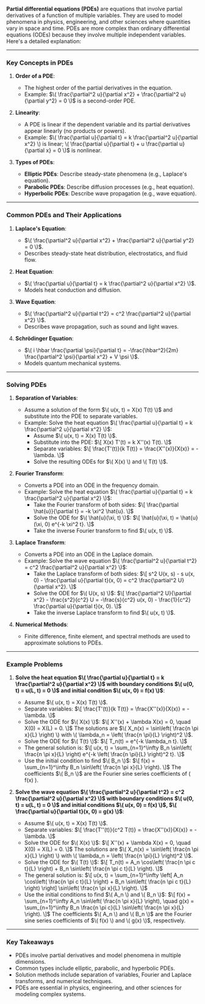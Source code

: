 **Partial differential equations (PDEs)** are equations that involve partial derivatives of a function of multiple variables. They are used to model phenomena in physics, engineering, and other sciences where quantities vary in space and time. PDEs are more complex than ordinary differential equations (ODEs) because they involve multiple independent variables. Here's a detailed explanation:

---

### **Key Concepts in PDEs**

1. **Order of a PDE**:
   - The highest order of the partial derivatives in the equation.
   - Example: $\( \frac{\partial^2 u}{\partial x^2} + \frac{\partial^2 u}{\partial y^2} = 0 \)$ is a second-order PDE.

2. **Linearity**:
   - A PDE is linear if the dependent variable and its partial derivatives appear linearly (no products or powers).
   - Example: $\( \frac{\partial u}{\partial t} = k \frac{\partial^2 u}{\partial x^2} \) is linear; \( \frac{\partial u}{\partial t} + u \frac{\partial u}{\partial x} = 0 \)$ is nonlinear.

3. **Types of PDEs**:
   - **Elliptic PDEs**: Describe steady-state phenomena (e.g., Laplace's equation).
   - **Parabolic PDEs**: Describe diffusion processes (e.g., heat equation).
   - **Hyperbolic PDEs**: Describe wave propagation (e.g., wave equation).

---

### **Common PDEs and Their Applications**

1. **Laplace's Equation**:
   - $\( \frac{\partial^2 u}{\partial x^2} + \frac{\partial^2 u}{\partial y^2} = 0 \)$.
   - Describes steady-state heat distribution, electrostatics, and fluid flow.

2. **Heat Equation**:
   - $\( \frac{\partial u}{\partial t} = k \frac{\partial^2 u}{\partial x^2} \)$.
   - Models heat conduction and diffusion.

3. **Wave Equation**:
   - $\( \frac{\partial^2 u}{\partial t^2} = c^2 \frac{\partial^2 u}{\partial x^2} \)$.
   - Describes wave propagation, such as sound and light waves.

4. **Schrödinger Equation**:
   - $\( i \hbar \frac{\partial \psi}{\partial t} = -\frac{\hbar^2}{2m} \frac{\partial^2 \psi}{\partial x^2} + V \psi \)$.
   - Models quantum mechanical systems.

---

### **Solving PDEs**

1. **Separation of Variables**:
   - Assume a solution of the form $\( u(x, t) = X(x) T(t) \)$ and substitute into the PDE to separate variables.
   - Example: Solve the heat equation $\( \frac{\partial u}{\partial t} = k \frac{\partial^2 u}{\partial x^2} \)$:
     - Assume $\( u(x, t) = X(x) T(t) \)$.
     - Substitute into the PDE:
       $\[
       X(x) T'(t) = k X''(x) T(t).
       \]$
     - Separate variables:
       $\[
       \frac{T'(t)}{k T(t)} = \frac{X''(x)}{X(x)} = -\lambda.
       \]$
     - Solve the resulting ODEs for $\( X(x) \) and \( T(t) \)$.

2. **Fourier Transform**:
   - Converts a PDE into an ODE in the frequency domain.
   - Example: Solve the heat equation $\( \frac{\partial u}{\partial t} = k \frac{\partial^2 u}{\partial x^2} \)$:
     - Take the Fourier transform of both sides:
       $\[
       \frac{\partial \hat{u}}{\partial t} = -k \xi^2 \hat{u}.
       \]$
     - Solve the ODE for $\( \hat{u}(\xi, t) \)$:
       $\[
       \hat{u}(\xi, t) = \hat{u}(\xi, 0) e^{-k \xi^2 t}.
       \]$
     - Take the inverse Fourier transform to find $\( u(x, t) \)$.

3. **Laplace Transform**:
   - Converts a PDE into an ODE in the Laplace domain.
   - Example: Solve the wave equation $\( \frac{\partial^2 u}{\partial t^2} = c^2 \frac{\partial^2 u}{\partial x^2} \)$:
     - Take the Laplace transform of both sides:
       $\[
       s^2 U(x, s) - s u(x, 0) - \frac{\partial u}{\partial t}(x, 0) = c^2 \frac{\partial^2 U}{\partial x^2}.
       \]$
     - Solve the ODE for $\( U(x, s) \)$:
       $\[
       \frac{\partial^2 U}{\partial x^2} - \frac{s^2}{c^2} U = -\frac{s}{c^2} u(x, 0) - \frac{1}{c^2} \frac{\partial u}{\partial t}(x, 0).
       \]$
     - Take the inverse Laplace transform to find $\( u(x, t) \)$.

4. **Numerical Methods**:
   - Finite difference, finite element, and spectral methods are used to approximate solutions to PDEs.

---

### **Example Problems**

1. **Solve the heat equation $\( \frac{\partial u}{\partial t} = k \frac{\partial^2 u}{\partial x^2} \)$ with boundary conditions $\( u(0, t) = u(L, t) = 0 \)$ and initial condition $\( u(x, 0) = f(x) \)$**:
   - Assume $\( u(x, t) = X(x) T(t) \)$.
   - Separate variables:
     $\[
     \frac{T'(t)}{k T(t)} = \frac{X''(x)}{X(x)} = -\lambda.
     \]$
   - Solve the ODE for $\( X(x) \)$:
     $\[
     X''(x) + \lambda X(x) = 0, \quad X(0) = X(L) = 0.
     \]$
     The solutions are $\( X_n(x) = \sin\left( \frac{n \pi x}{L} \right) \) with \( \lambda_n = \left( \frac{n \pi}{L} \right)^2 \)$.
   - Solve the ODE for $\( T(t) \)$:
     $\[
     T_n(t) = e^{-k \lambda_n t}.
     \]$
   - The general solution is:
     $\[
     u(x, t) = \sum_{n=1}^\infty B_n \sin\left( \frac{n \pi x}{L} \right) e^{-k \left( \frac{n \pi}{L} \right)^2 t}.
     \]$
   - Use the initial condition to find $\( B_n \)$:
     $\[
     f(x) = \sum_{n=1}^\infty B_n \sin\left( \frac{n \pi x}{L} \right).
     \]$
     The coefficients $\( B_n \)$ are the Fourier sine series coefficients of \( f(x) \).

2. **Solve the wave equation $\( \frac{\partial^2 u}{\partial t^2} = c^2 \frac{\partial^2 u}{\partial x^2} \)$ with boundary conditions $\( u(0, t) = u(L, t) = 0 \)$ and initial conditions $\( u(x, 0) = f(x) \)$, $\( \frac{\partial u}{\partial t}(x, 0) = g(x) \)$**:
   - Assume $\( u(x, t) = X(x) T(t) \)$.
   - Separate variables:
     $\[
     \frac{T''(t)}{c^2 T(t)} = \frac{X''(x)}{X(x)} = -\lambda.
     \]$
   - Solve the ODE for $\( X(x) \)$:
     $\[
     X''(x) + \lambda X(x) = 0, \quad X(0) = X(L) = 0.
     \]$
     The solutions are $\( X_n(x) = \sin\left( \frac{n \pi x}{L} \right) \) with \( \lambda_n = \left( \frac{n \pi}{L} \right)^2 \)$.
   - Solve the ODE for $\( T(t) \)$:
     $\[
     T_n(t) = A_n \cos\left( \frac{n \pi c t}{L} \right) + B_n \sin\left( \frac{n \pi c t}{L} \right).
     \]$
   - The general solution is:
     $\[
     u(x, t) = \sum_{n=1}^\infty \left[ A_n \cos\left( \frac{n \pi c t}{L} \right) + B_n \sin\left( \frac{n \pi c t}{L} \right) \right] \sin\left( \frac{n \pi x}{L} \right).
     \]$
   - Use the initial conditions to find $\( A_n \) and \( B_n \)$:
     $\[
     f(x) = \sum_{n=1}^\infty A_n \sin\left( \frac{n \pi x}{L} \right), \quad g(x) = \sum_{n=1}^\infty B_n \frac{n \pi c}{L} \sin\left( \frac{n \pi x}{L} \right).
     \]$
     The coefficients $\( A_n \) and \( B_n \)$ are the Fourier sine series coefficients of $\( f(x) \) and \( g(x) \)$, respectively.

---

### **Key Takeaways**
- PDEs involve partial derivatives and model phenomena in multiple dimensions.
- Common types include elliptic, parabolic, and hyperbolic PDEs.
- Solution methods include separation of variables, Fourier and Laplace transforms, and numerical techniques.
- PDEs are essential in physics, engineering, and other sciences for modeling complex systems.
